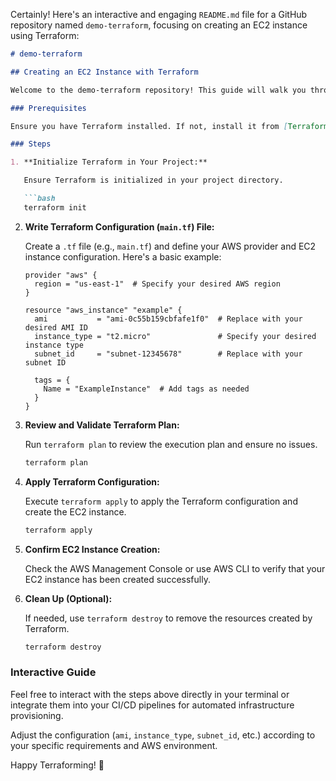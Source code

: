 Certainly! Here's an interactive and engaging `README.md` file for a GitHub repository named `demo-terraform`, focusing on creating an EC2 instance using Terraform:

```markdown
# demo-terraform

## Creating an EC2 Instance with Terraform

Welcome to the demo-terraform repository! This guide will walk you through the steps to create an EC2 instance on AWS using Terraform.

### Prerequisites

Ensure you have Terraform installed. If not, install it from [Terraform's official website](https://www.terraform.io/downloads.html).

### Steps

1. **Initialize Terraform in Your Project:**

   Ensure Terraform is initialized in your project directory.

   ```bash
   terraform init
   ```

2. **Write Terraform Configuration (`main.tf`) File:**

   Create a `.tf` file (e.g., `main.tf`) and define your AWS provider and EC2 instance configuration. Here's a basic example:

   ```hcl
   provider "aws" {
     region = "us-east-1"  # Specify your desired AWS region
   }

   resource "aws_instance" "example" {
     ami           = "ami-0c55b159cbfafe1f0"  # Replace with your desired AMI ID
     instance_type = "t2.micro"               # Specify your desired instance type
     subnet_id     = "subnet-12345678"        # Replace with your subnet ID

     tags = {
       Name = "ExampleInstance"  # Add tags as needed
     }
   }
   ```

3. **Review and Validate Terraform Plan:**

   Run `terraform plan` to review the execution plan and ensure no issues.

   ```bash
   terraform plan
   ```

4. **Apply Terraform Configuration:**

   Execute `terraform apply` to apply the Terraform configuration and create the EC2 instance.

   ```bash
   terraform apply
   ```

5. **Confirm EC2 Instance Creation:**

   Check the AWS Management Console or use AWS CLI to verify that your EC2 instance has been created successfully.

6. **Clean Up (Optional):**

   If needed, use `terraform destroy` to remove the resources created by Terraform.

   ```bash
   terraform destroy
   ```

### Interactive Guide

Feel free to interact with the steps above directly in your terminal or integrate them into your CI/CD pipelines for automated infrastructure provisioning.

Adjust the configuration (`ami`, `instance_type`, `subnet_id`, etc.) according to your specific requirements and AWS environment.

Happy Terraforming! 🚀
```

